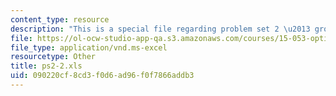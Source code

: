 ```yaml
---
content_type: resource
description: "This is a special file regarding problem set 2 \u2013 group 2 spreadsheet."
file: https://ol-ocw-studio-app-qa.s3.amazonaws.com/courses/15-053-optimization-methods-in-management-science-spring-2013/090220cf8cd3f0d6ad96f0f7866addb3_ps2-2.xls
file_type: application/vnd.ms-excel
resourcetype: Other
title: ps2-2.xls
uid: 090220cf-8cd3-f0d6-ad96-f0f7866addb3
---
```

